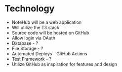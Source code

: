 # Technology

- NoteHub will be a web application
- Will utilize the T3 stack
- Source code will be hosted on GitHub
- Allow login via OAuth
- Database - ?
- File Storage - ?
- Automated Deploys - GitHub Actions
- Test Framework - ?
- Utilize GitHub as inspiration for features and design